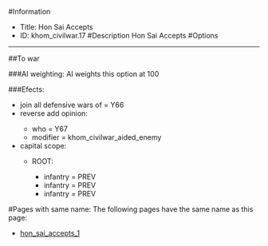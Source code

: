 #Information
 - Title: Hon Sai Accepts
 - ID: khom_civilwar.17
#Description
Hon Sai Accepts
#Options

___
##To war

###AI weighting:
AI weights this option at 100


###Efects:<ul><li>join all defensive wars of = Y66</li><li>reverse add opinion:</li><ul><li>who = Y67</li><li>modifier = khom_civilwar_aided_enemy</li></ul><li>capital scope:</li><ul><li>ROOT:</li><ul><li>infantry = PREV</li><li>infantry = PREV</li><li>infantry = PREV</li></ul></ul></ul>


#Pages with same name:
The following pages have the same name as this page:
 - [hon_sai_accepts_1](hon_sai_accepts_1.md)
